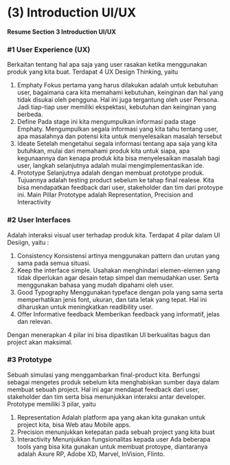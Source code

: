 
# (3) Introduction UI/UX

**Resume Section 3 Introduction UI/UX**

### #1 User Experience (UX)
Berkaitan tentang hal apa saja yang user rasakan ketika menggunakan produk yang kita buat. Terdapat 4 UX Design Thinking, yaitu 
1. Emphaty
Fokus pertama yang harus dilakukan adalah untuk kebutuhan user, bagaimana cara kita memahami kebutuhan, keinginan dan hal yang tidak disukai oleh pengguna. Hal ini juga tergantung oleh user Persona. Jadi tiap-tiap user memiliki ekspektasi, kebutuhan dan keinginan yang berbeda.
2. Define
Pada stage ini kita mengumpulkan informasi pada stage Emphaty. Mengumpulkan segala informasi yang kita tahu tentang user, apa masalahnya dan potensi kita untuk menyelesaikan masalah tersebut
3. Ideate
Setelah mengetahui segala informasi tentang apa saja yang kita butuhkan, mulai dari memahami produk kita untuk siapa, apa kegunaannya dan kenapa produk kita bisa menyelesaikan masalah bagi user, langkah selanjutnya adalah mulai mengimplementasikan ide.
4. Prototype
Selanjutnya adalah dengan membuat prototype produk. Tujuannya adalah testing product sebelum ke tahap final realese. Kita bisa mendapatkan feedback dari user, stakeholder dan tim dari protoype ini. Main Pillar Prototype adalah Representation, Precision and Interactivity

### #2 User Interfaces
Adalah interaksi visual user terhadap produk kita. Terdapat 4 pilar dalam UI Desiign, yaitu :
1. Consistency
Konsistensi artinya menggunakan pattern dan urutan yang sama pada semua situasi.
2. Keep the interface simple. 
Usahakan menghindari elemen-elemen yang tidak diperlukan agar desain tetap simpel dan memudahkan user. Serta menggunakan bahasa yang mudah dipahami oleh user.
3. Good Typography
Menggunakan typeface dengan pola yang sama serta memperhatikan jenis font, ukuran, dan tata letak yang tepat. Hal ini diharuskan untuk meningkatkan readibility user.
4. Offer Informative feedback
Memberikan feedback yang informatif, jelas dan relevan.

Dengan menerapkan 4 pilar ini bisa dipastikan UI berkualitas bagus dan project akan maksimal.

### #3 Prototype
Sebuah simulasi yang menggambarkan final-product kita. Berfungsi sebagai mengetes produk sebelum kita menghabiskan sumber daya dalam membuat sebuah project. Hal ini agar mendapat feedback dari user, stakeholder dan tim serta bisa menunjukkan interaksi antar developer.
Prototype memiliki 3 pilar, yaitu
1. Representation
Adalah platform apa yang akan kita gunakan untuk project kita, bisa Web atau Mobile apps.
2. Precision
menunjukkan ketepatan pada sebuah project yang kita buat
3. Interactivity
Menunjukkan fungsionalitas kepada user
Ada beberapa tools yang bisa kita gunakan untuk membuat protoype, diantaranya adalah Axure RP, Adobe XD, Marvel, InVision, Flinto.